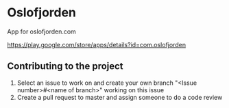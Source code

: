 # Oslofjorden
App for oslofjorden.com

https://play.google.com/store/apps/details?id=com.oslofjorden

## Contributing to the project
1. Select an issue to work on and create your own branch "\<Issue number\>#\<name of branch\>" working on this issue
2. Create a pull request to master and assign someone to do a code review
